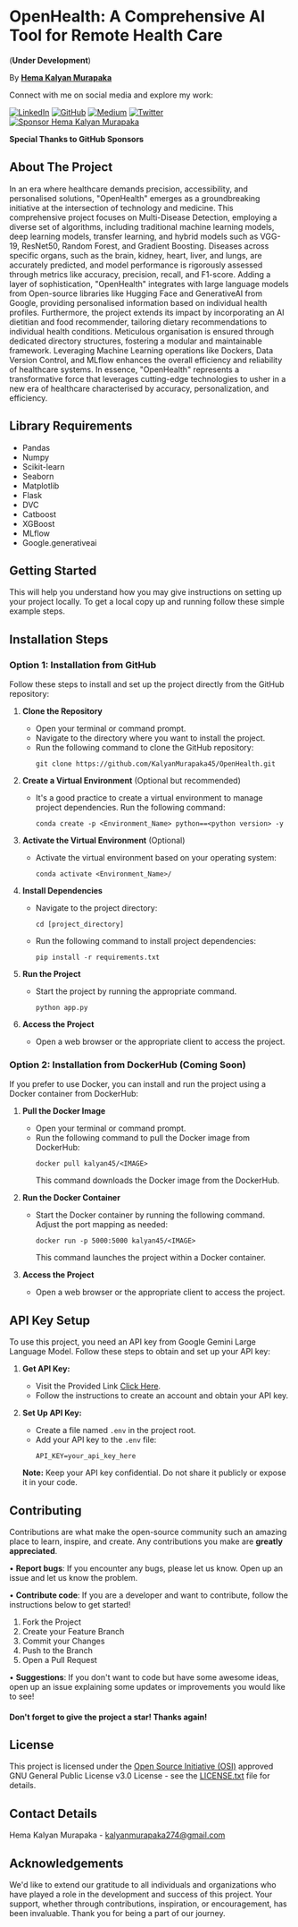 # OpenHealth: A Comprehensive AI Tool for Remote Health Care 


(<b>Under Development</b>)

By [<b>Hema Kalyan Murapaka</b>](https://hemakalyan.netlify.app)

Connect with me on social media and explore my work:

[![LinkedIn](https://img.shields.io/badge/LinkedIn-Connect-blue?style=flat-square&logo=linkedin)](https://www.linkedin.com/in/hemakalyan)
[![GitHub](https://img.shields.io/badge/GitHub-Follow-181717?style=flat-square&logo=github)](https://github.com/KalyanMurapaka45)
[![Medium](https://img.shields.io/badge/Medium-Follow-03a57a?style=flat-square&logo=medium)](https://medium.com/@kalyanmurapaka274)
[![Twitter](https://img.shields.io/twitter/follow/KalyanM45?style=social)](https://twitter.com/KalyanM45)
[![Sponsor Hema Kalyan Murapaka](https://img.shields.io/badge/Sponsor-Hema_Kalyan-28a745?style=flat-square&logo=github-sponsors)](https://github.com/sponsors/KalyanMurapaka45)

**Special Thanks to GitHub Sponsors**

## About The Project

In an era where healthcare demands precision, accessibility, and personalised solutions, "OpenHealth" emerges as a groundbreaking initiative at the intersection of technology and medicine. This comprehensive project focuses on Multi-Disease Detection, employing a diverse set of algorithms, including traditional machine learning models, deep learning models, transfer learning, and hybrid models such as VGG-19, ResNet50, Random Forest, and Gradient Boosting. Diseases across specific organs, such as the brain, kidney, heart, liver, and lungs, are accurately predicted, and model performance is rigorously assessed through metrics like accuracy, precision, recall, and F1-score. Adding a layer of sophistication, "OpenHealth" integrates with large language models from Open-source libraries like Hugging Face and GenerativeAI from Google, providing personalised information based on individual health profiles. Furthermore, the project extends its impact by incorporating an AI dietitian and food recommender, tailoring dietary recommendations to individual health conditions. Meticulous organisation is ensured through dedicated directory structures, fostering a modular and maintainable framework. Leveraging Machine Learning operations like Dockers, Data Version Control, and MLflow enhances the overall efficiency and reliability of healthcare systems. In essence, "OpenHealth" represents a transformative force that leverages cutting-edge technologies to usher in a new era of healthcare characterised by accuracy, personalization, and efficiency.


## Library Requirements

 - Pandas
 - Numpy
 - Scikit-learn
 - Seaborn
 - Matplotlib
 - Flask 
 - DVC
 - Catboost
 - XGBoost
 - MLflow
 - Google.generativeai

## Getting Started

This will help you understand how you may give instructions on setting up your project locally.
To get a local copy up and running follow these simple example steps.

## Installation Steps

### Option 1: Installation from GitHub

Follow these steps to install and set up the project directly from the GitHub repository:

1. **Clone the Repository**
   - Open your terminal or command prompt.
   - Navigate to the directory where you want to install the project.
   - Run the following command to clone the GitHub repository:
     ```
     git clone https://github.com/KalyanMurapaka45/OpenHealth.git
     ```

2. **Create a Virtual Environment** (Optional but recommended)
   - It's a good practice to create a virtual environment to manage project dependencies. Run the following command:
     ```
     conda create -p <Environment_Name> python==<python version> -y
     ```

3. **Activate the Virtual Environment** (Optional)
   - Activate the virtual environment based on your operating system:
       ```
       conda activate <Environment_Name>/
       ```

4. **Install Dependencies**
   - Navigate to the project directory:
     ```
     cd [project_directory]
     ```
   - Run the following command to install project dependencies:
     ```
     pip install -r requirements.txt
     ```

5. **Run the Project**
   - Start the project by running the appropriate command.
     ```
     python app.py
     ```

6. **Access the Project**
   - Open a web browser or the appropriate client to access the project.


### Option 2: Installation from DockerHub (Coming Soon)

If you prefer to use Docker, you can install and run the project using a Docker container from DockerHub:

1. **Pull the Docker Image**
   - Open your terminal or command prompt.
   - Run the following command to pull the Docker image from DockerHub:
     ```
     docker pull kalyan45/<IMAGE>
     ```
     This command downloads the Docker image from the DockerHub.

2. **Run the Docker Container**
   - Start the Docker container by running the following command. Adjust the port mapping as needed:
     ```
     docker run -p 5000:5000 kalyan45/<IMAGE>
     ```
     This command launches the project within a Docker container.

3. **Access the Project**
   - Open a web browser or the appropriate client to access the project.<br>


## API Key Setup

To use this project, you need an API key from Google Gemini Large Language Model. Follow these steps to obtain and set up your API key:

1. **Get API Key:**
   - Visit the Provided Link [Click Here](https://makersuite.google.com/app/apikey).
   - Follow the instructions to create an account and obtain your API key.

2. **Set Up API Key:**
   - Create a file named `.env` in the project root.
   - Add your API key to the `.env` file:
     ```dotenv
     API_KEY=your_api_key_here
     ```

   **Note:** Keep your API key confidential. Do not share it publicly or expose it in your code.<br>


## Contributing

Contributions are what make the open-source community such an amazing place to learn, inspire, and create. Any contributions you make are **greatly appreciated**.

• **Report bugs**: If you encounter any bugs, please let us know. Open up an issue and let us know the problem.

• **Contribute code**: If you are a developer and want to contribute, follow the instructions below to get started!

1. Fork the Project
2. Create your Feature Branch
3. Commit your Changes
4. Push to the Branch
5. Open a Pull Request

• **Suggestions**: If you don't want to code but have some awesome ideas, open up an issue explaining some updates or improvements you would like to see!

#### Don't forget to give the project a star! Thanks again!

## License

This project is licensed under the [Open Source Initiative (OSI)](https://opensource.org/) approved GNU General Public License v3.0 License - see the [LICENSE.txt](LICENSE.txt) file for details.<br>


## Contact Details

Hema Kalyan Murapaka - [kalyanmurapaka274@gmail.com](kalyanmurapaka274@gmail.com)<br>


## Acknowledgements

We'd like to extend our gratitude to all individuals and organizations who have played a role in the development and success of this project. Your support, whether through contributions, inspiration, or encouragement, has been invaluable. Thank you for being a part of our journey.
